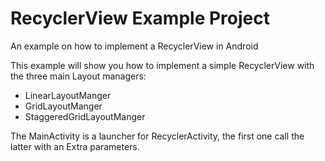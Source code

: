 # RecyclerView Example Project
An example on how to implement a RecyclerView in Android

This example will show you how to implement a simple RecyclerView with the three main Layout managers:
* LinearLayoutManger
* GridLayoutManger
* StaggeredGridLayoutManger

The MainActivity is a launcher for RecyclerActivity, the first one call the latter with an Extra parameters.